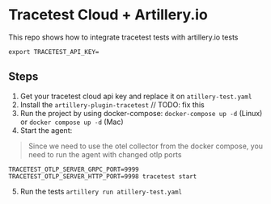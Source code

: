 # Tracetest Cloud + Artillery.io

This repo shows how to integrate tracetest tests with artillery.io tests


```
export TRACETEST_API_KEY=
```

## Steps

1. Get your tracetest cloud api key and replace it on `atillery-test.yaml`
2. Install the `artillery-plugin-tracetest` // TODO: fix this
3. Run the project by using docker-compose: `docker-compose up -d` (Linux) or `docker compose up -d` (Mac)
4. Start the agent:
  > Since we need to use the otel collector from the docker compose, you need to run the agent
  > with changed otlp ports
  ```
  TRACETEST_OTLP_SERVER_GRPC_PORT=9999 TRACETEST_OTLP_SERVER_HTTP_PORT=9998 tracetest start
  ```
5. Run the tests `artillery run atillery-test.yaml`
